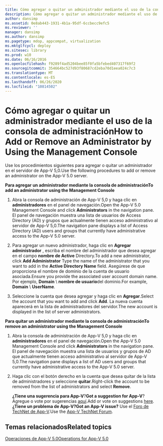 ```yaml
---
title: Cómo agregar o quitar un administrador mediante el uso de la consola de administración
description: Cómo agregar o quitar un administrador mediante el uso de la consola de administración
author: dansimp
ms.assetid: 0e8ab443-1931-4b1a-95df-6ccbecc9efc5
ms.reviewer: ''
manager: dansimp
ms.author: dansimp
ms.pagetype: mdop, appcompat, virtualization
ms.mktglfcycl: deploy
ms.sitesec: library
ms.prod: w10
ms.date: 06/16/2016
ms.openlocfilehash: f9289f4ad5204bee85f0fa5bfebed407317f69f2
ms.sourcegitcommit: 354664bc527d93f80687cd2eba70d1eea024c7c3
ms.translationtype: MT
ms.contentlocale: es-ES
ms.lasthandoff: 06/26/2020
ms.locfileid: "10814502"
---
```

# <span data-ttu-id="dc6fe-103">Cómo agregar o quitar un administrador mediante el uso de la consola de administración</span><span class="sxs-lookup"><span data-stu-id="dc6fe-103">How to Add or Remove an Administrator by Using the Management Console</span></span>


<span data-ttu-id="dc6fe-104">Use los procedimientos siguientes para agregar o quitar un administrador en el servidor de App-V 5,0.</span><span class="sxs-lookup"><span data-stu-id="dc6fe-104">Use the following procedures to add or remove an administrator on the App-V 5.0 server.</span></span>

**<span data-ttu-id="dc6fe-105">Para agregar un administrador mediante la consola de administración</span><span class="sxs-lookup"><span data-stu-id="dc6fe-105">To add an administrator using the Management Console</span></span>**

1.  <span data-ttu-id="dc6fe-106">Abra la consola de administración de App-V 5,0 y haga clic en **administradores** en el panel de navegación.</span><span class="sxs-lookup"><span data-stu-id="dc6fe-106">Open the App-V 5.0 Management Console and click **Administrators** in the navigation pane.</span></span> <span data-ttu-id="dc6fe-107">El panel de navegación muestra una lista de usuarios de Access Directory (AD) y grupos que actualmente tienen acceso administrativo al servidor de App-V 5,0.</span><span class="sxs-lookup"><span data-stu-id="dc6fe-107">The navigation pane displays a list of Access Directory (AD) users and groups that currently have administrative access to the App-V 5.0 server.</span></span>

2.  <span data-ttu-id="dc6fe-108">Para agregar un nuevo administrador, haga clic en **Agregar administrador** , escriba el nombre del administrador que desea agregar en el campo **nombre de Active** Directory.</span><span class="sxs-lookup"><span data-stu-id="dc6fe-108">To add a new administrator, click **Add Administrator** Type the name of the administrator that you want to add in the **Active Directory Name** field.</span></span> <span data-ttu-id="dc6fe-109">Asegúrese de que proporciona el nombre de dominio de la cuenta de usuario asociada.</span><span class="sxs-lookup"><span data-stu-id="dc6fe-109">Ensure you provide the associated user account domain name.</span></span> <span data-ttu-id="dc6fe-110">Por ejemplo, **Domain**  \\  **nombre de usuario**del dominio.</span><span class="sxs-lookup"><span data-stu-id="dc6fe-110">For example, **Domain** \\ **UserName**.</span></span>

3.  <span data-ttu-id="dc6fe-111">Seleccione la cuenta que desea agregar y haga clic en **Agregar**.</span><span class="sxs-lookup"><span data-stu-id="dc6fe-111">Select the account that you want to add and click **Add**.</span></span> <span data-ttu-id="dc6fe-112">La nueva cuenta aparecerá en la lista de administradores del servidor.</span><span class="sxs-lookup"><span data-stu-id="dc6fe-112">The new account is displayed in the list of server administrators.</span></span>

**<span data-ttu-id="dc6fe-113">Para quitar un administrador mediante la consola de administración</span><span class="sxs-lookup"><span data-stu-id="dc6fe-113">To remove an administrator using the Management Console</span></span>**

1.  <span data-ttu-id="dc6fe-114">Abra la consola de administración de App-V 5,0 y haga clic en **administradores** en el panel de navegación.</span><span class="sxs-lookup"><span data-stu-id="dc6fe-114">Open the App-V 5.0 Management Console and click **Administrators** in the navigation pane.</span></span> <span data-ttu-id="dc6fe-115">El panel de navegación muestra una lista de usuarios y grupos de AD que actualmente tienen acceso administrativo al servidor de App-V 5,0.</span><span class="sxs-lookup"><span data-stu-id="dc6fe-115">The navigation pane displays a list of AD users and groups that currently have administrative access to the App-V 5.0 server.</span></span>

2.  <span data-ttu-id="dc6fe-116">Haga clic con el botón derecho en la cuenta que desea quitar de la lista de administradores y seleccione **quitar**.</span><span class="sxs-lookup"><span data-stu-id="dc6fe-116">Right-click the account to be removed from the list of administrators and select **Remove**.</span></span>

    <span data-ttu-id="dc6fe-117">**¿Tiene una sugerencia para App-V**?</span><span class="sxs-lookup"><span data-stu-id="dc6fe-117">**Got a suggestion for App-V**?</span></span> <span data-ttu-id="dc6fe-118">Agregue o vote por sugerencias [aquí](http://appv.uservoice.com/forums/280448-microsoft-application-virtualization).</span><span class="sxs-lookup"><span data-stu-id="dc6fe-118">Add or vote on suggestions [here](http://appv.uservoice.com/forums/280448-microsoft-application-virtualization).</span></span> **<span data-ttu-id="dc6fe-119">¿Tiene un problema de App-V?</span><span class="sxs-lookup"><span data-stu-id="dc6fe-119">Got an App-V issue?</span></span>** <span data-ttu-id="dc6fe-120">Use el [Foro de TechNet de App-V](https://social.technet.microsoft.com/Forums/home?forum=mdopappv).</span><span class="sxs-lookup"><span data-stu-id="dc6fe-120">Use the [App-V TechNet Forum](https://social.technet.microsoft.com/Forums/home?forum=mdopappv).</span></span>

## <span data-ttu-id="dc6fe-121">Temas relacionados</span><span class="sxs-lookup"><span data-stu-id="dc6fe-121">Related topics</span></span>


[<span data-ttu-id="dc6fe-122">Operaciones de App-V 5.0</span><span class="sxs-lookup"><span data-stu-id="dc6fe-122">Operations for App-V 5.0</span></span>](operations-for-app-v-50.md)

 

 





